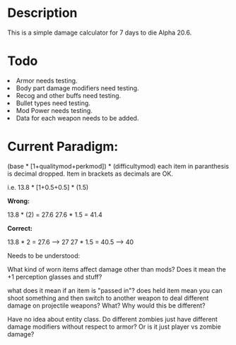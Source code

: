 # Description
This is a simple damage calculator for 7 days to die Alpha 20.6.

# Todo
<li>Armor needs testing.</li>
<li>Body part damage modifiers need testing.</li>
<li>Recog and other buffs need testing.</li>
<li>Bullet types need testing.</li>
<li>Mod Power needs testing.</li>

<li>Data for each weapon needs to be added.</li>

# Current Paradigm:
(base * [1+qualitymod+perkmod]) * (difficultymod)
each item in paranthesis is decimal dropped.
Item in brackets as decimals are OK.

i.e.
13.8 * [1+0.5+0.5] * (1.5)

<strong>Wrong:</strong>

13.8 * (2) = 27.6 
27.6 * 1.5 = 41.4

<strong>Correct:</strong>

13.8 * 2 = 27.6 --> 27
27 * 1.5 = 40.5 --> 40

Needs to be understood:


What kind of worn items affect damage other than mods? 
Does it mean the +1 perception glasses and stuff?

what does it mean if an item is "passed in"?
does held item mean you can shoot something and then switch 
to another weapon to deal different damage on projectile weapons? 
What? Why would this be different?

Have no idea about entity class.
Do different zombies just have different damage modifiers
without respect to armor? Or is it just player vs zombie damage?